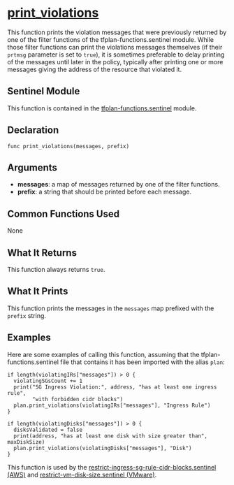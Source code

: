 # [print_violations](../tfplan-functions.sentinel#L305)
This function prints the violation messages that were previously returned by one of the filter functions of the tfplan-functions.sentinel module. While those filter functions can print the violations messages themselves (if their `prtmsg` parameter is set to `true`), it is sometimes preferable to delay printing of the messages until later in the policy, typically after printing one or more messages giving the address of the resource that violated it.

## Sentinel Module
This function is contained in the [tfplan-functions.sentinel](../tfplan-functions.sentinel) module.

## Declaration
`func print_violations(messages, prefix)`

## Arguments
* **messages**: a map of messages returned by one of the filter functions.
* **prefix**: a string that should be printed before each message.

## Common Functions Used
None

## What It Returns
This function always returns `true`.

## What It Prints
This function prints the messages in the `messages` map prefixed with the `prefix` string.

## Examples
Here are some examples of calling this function, assuming that the tfplan-functions.sentinel file that contains it has been imported with the alias `plan`:
```
if length(violatingIRs["messages"]) > 0 {
  violatingSGsCount += 1
  print("SG Ingress Violation:", address, "has at least one ingress rule",
        "with forbidden cidr blocks")
  plan.print_violations(violatingIRs["messages"], "Ingress Rule")
}

if length(violatingDisks["messages"]) > 0 {
  disksValidated = false
  print(address, "has at least one disk with size greater than", maxDiskSize)
  plan.print_violations(violatingDisks["messages"], "Disk")
}
```

This function is used by the [restrict-ingress-sg-rule-cidr-blocks.sentinel (AWS)](../../../aws/restrict-ingress-sg-rule-cidr-blocks.sentinel) and [restrict-vm-disk-size.sentinel (VMware)](../../../vmware/restrict-vm-disk-size.sentinel).
